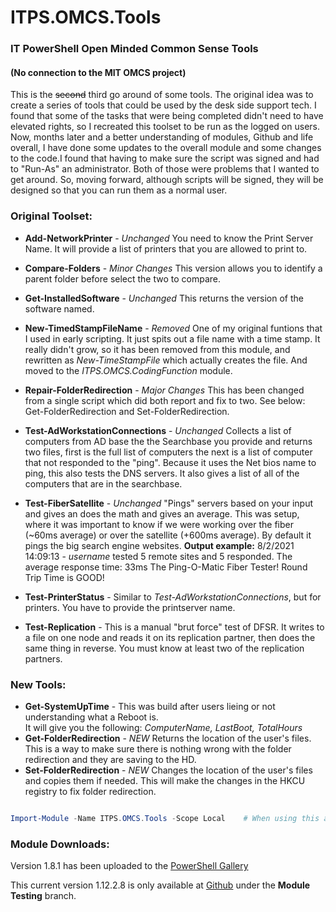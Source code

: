 # ITPS.OMCS.Tools 
### IT PowerShell Open Minded Common Sense Tools 
#### (No connection to the MIT OMCS project) 


This is the ~~second~~ third go around of some tools.  The original idea was to create a series of tools that could be used by the desk side support tech. I found that some of the tasks that were being completed didn't need to have elevated rights, so I recreated this toolset to be run as the logged on users.  Now, months later and a better understanding of modules, Github and life overall, I have done some updates to the overall module and some changes to the code.I found that having to make sure the script was signed and had to "Run-As" an administrator.  Both of those were problems that I wanted to get around.  So, moving forward, although scripts will be signed, they will be designed so that you can run them as a normal user.   

### Original Toolset: 
* **Add-NetworkPrinter** - _Unchanged_ You need to know the Print Server Name.  It will provide a list of printers that you are allowed to print to.   
* **Compare-Folders** - _Minor Changes_ This version allows you to identify a parent folder before select the two to compare. 
* **Get-InstalledSoftware** - _Unchanged_ This returns the version of the software named. 
* **New-TimedStampFileName** - _Removed_ One of my original funtions that I used in early scripting.  It just spits out a file name with a time stamp. It really didn't grow, so it has been removed from this module, and rewritten as _New-TimeStampFile_ which actually creates the file.  And moved to the _ITPS.OMCS.CodingFunction_ module.  
* **Repair-FolderRedirection** - _Major Changes_ This has been changed from a single script which did both report and fix to two.  See below: Get-FolderRedirection and Set-FolderRedirection. 
* **Test-AdWorkstationConnections** - _Unchanged_ Collects a list of computers from AD base the the Searchbase you provide and returns two files, first is the full list of computers the next is a list of computer that not responded to the "ping".  Because it uses the Net bios name to ping, this also tests the DNS servers.  It also gives a list of all of the computers that are in the searchbase. 
* **Test-FiberSatellite** - _Unchanged_ "Pings" servers based on your input and gives an does the math and gives an average.  This was setup, where it was important to know if we were working over the fiber (~60ms average) or over the satellite (+600ms average). By default it pings the big search engine websites. 
**Output example:**
         8/2/2021 14:09:13 - _username_ tested 5 remote sites and 5 responded. The average response time: 33ms
         The Ping-O-Matic Fiber Tester!
         Round Trip Time is GOOD!

* **Test-PrinterStatus** - Similar to _Test-AdWorkstationConnections_, but for printers. You have to provide the printserver name.  
* **Test-Replication** - This is a manual "brut force" test of DFSR.  It writes to a file on one node and reads it on its replication partner, then does the same thing in reverse.  You must know at least two of the replication partners. 

### New Tools:
* **Get-SystemUpTime** - This was build after users lieing or not understanding what a Reboot is.  
        It will give you the following: _ComputerName, LastBoot, TotalHours_ 
* **Get-FolderRedirection** - _NEW_ Returns the location of the user's files.  This is a way to make sure there is nothing wrong with the folder redirection and they are saving to the HD.          
* **Set-FolderRedirection** - _NEW_ Changes the location of the user's files and copies them if needed.  This will make the changes in the HKCU registry to fix folder redirection. 


```PowerShell 

Import-Module -Name ITPS.OMCS.Tools -Scope Local    # When using this as a normal user.

``` 

### Module Downloads:  

Version 1.8.1 has been uploaded to the [PowerShell Gallery](https://www.powershellgallery.com/packages/ITPS.OMCS.Tools/1.8.1)  

This current version 1.12.2.8 is only available at [Github](https://github.com/KnarrStudio/ITPS.OMCS.Tools) under the **Module Testing** branch.


